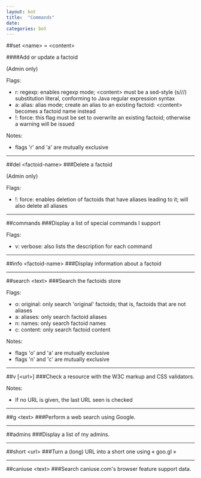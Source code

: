 ```yaml
---
layout: bot
title:  "Commands"
date: 
categories: bot
---
```


##set &lt;name> = &lt;content>

####Add or update a factoid

(Admin only)

Flags:

* r: regexp: enables regexp mode; &lt;content> must be a sed-style (s///) substitution literal, conforming to Java regular expression syntax
* a: alias: alias mode; create an alias to an existing factoid: &lt;content> becomes a factoid name instead
* !: force: this flag must be set to overwrite an existing factoid; otherwise a warning will be issued

Notes:

* flags 'r' and 'a' are mutually exclusive

---

##del &lt;factoid-name>
###Delete a factoid

(Admin only)

Flags:

* !: force: enables deletion of factoids that have aliases leading to it; will also delete all aliases

---

##commands
###Display a list of special commands I support

Flags:

* v: verbose: also lists the description for each command

---

##info &lt;factoid-name>
###Display information about a factoid

---

##search &lt;text>
###Search the factoids store

Flags:

* o: original: only search 'original' factoids; that is, factoids that are not aliases
* a: aliases: only search factoid aliases
* n: names: only search factoid names
* c: content: only search factoid content

Notes:

* flags 'o' and 'a' are mutually exclusive
* flags 'n' and 'c' are mutually exclusive

---

##v [&lt;url>]
###Check a resource with the W3C markup and CSS validators.

Notes:

* If no URL is given, the last URL seen is checked

---

##g &lt;text>
###Perform a web search using Google.

---

##admins
###Display a list of my admins.

---

##short &lt;url>
###Turn a (long) URL into a short one using « goo.gl »

---

##caniuse &lt;text>
###Search caniuse.com's browser feature support data.


